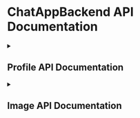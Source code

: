 # ChatAppBackend API Documentation
<details>
<summary><h2>Profile API Documentation</h2></summary>
  
## GetProfile

Retrieves the profile information for a given username.

**Endpoint:** `/api/profile/{username}`

**Method:** GET

**Parameters:**
- `{username}` (path parameter): The username of the profile to retrieve.

**Response:**
- Status: 200 OK
- Body:
  - `Username` (string): The username of the profile.
  - `Email` (string): The email address of the profile.
  - `Password` (string): The password of the profile.
  - `FirstName` (string): The first name of the profile.
  - `LastName` (string): The last name of the profile.

**Failed Request Responses:**
- Status: 404 Not Found
  - Body: Profile with username {username} not found.

## AddProfile

Creates a new profile.

**Endpoint:** `/api/profile`

**Method:** POST

**Parameters:**
- Body: The profile object containing the following fields:
  - `Username` (string, required): The username for the new profile.
  - `Email` (string, required): The email address for the new profile.
  - `Password` (string, required): The password for the new profile.
  - `FirstName` (string, required): The first name for the new profile.
  - `LastName` (string, required): The last name for the new profile.

**Response:**
- Status: 201 Created
- Headers:
  - `Location`: The URL of the newly created profile resource.
- Body:
  - `Username` (string): The username of the created profile.
  - `Email` (string): The email address of the created profile.
  - `Password` (string): The password of the created profile.
  - `FirstName` (string): The first name of the created profile.
  - `LastName` (string): The last name of the created profile.
 
**Failed Request Responses:**
- Status: 409 Conflict
  - Body: Cannot create profile.\n{error message}
</details>

<details>
<summary><h2>Image API Documentation</h2></summary>

## UploadImage

Uploads an image for a given username.

**Endpoint:** `/api/images/{username}`

**Method:** POST

**Parameters:**
- `{username}` (path parameter): The username of the user associated with the image.
- `File` (form field, required): The image file to upload.

**Response:**
- Status: 201 Created
- Headers:
  - `Location`: The URL of the newly created image.
- Body:
  - `imageId` (string): The unique identifier of the uploaded image.


## DownloadImage

Downloads the image associated with a given username.

**Endpoint:** `/api/images/{username}`

**Method:** GET

**Parameters:**
- `{username}` (path parameter): The username of the user associated with the image.

**Response:**
- Status: 200 OK
- Body: The binary content of the image file.
- Content-Type: image/png

**Failed Request Responses:**
- Status: 404 Not Found
  - Body: Image for user {username} not found.

</details>
